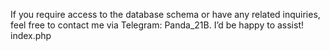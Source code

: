 If you require access to the database schema or have any related inquiries, feel free to contact me via Telegram: Panda_21B. I’d be happy to assist!
index.php
